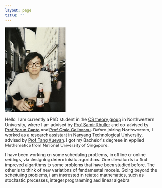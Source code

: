 ```yaml
---
layout: page   
title: ""
---
```

<img src="mzf.JPG" width="200">

Hello! I am currently a PhD student in the [CS theory group](https://theory.cs.northwestern.edu/) in Northwestern University, where I am advised by [Prof Samir Khuller](https://www.samirkhuller.com/) and co-advised by [Prof Varun Gupta](https://www.varungupta.info/) and [Prof Gruia Calinescu](http://www.cs.iit.edu/~calinesc/). 
Before joining Northwestern, I worked as a research assistant in Nanyang Technological University, advised by [Prof Tang Xueyan](https://personal.ntu.edu.sg/asxytang/). 
I got my Bachelor's degreee in Applied Mathematics from National University of Singapore. 

I have been working on some scheduling problems, in offline or online settings, via designing deterministic algorithms. One direction is to find improved algorithms to some problems that have been studied before. The other is to think of new variations of fundamental models. Going beyond the scheduling problems, I am interested in related mathematics, such as stochastic processes, integer programming and linear algebra. 
